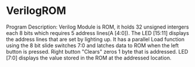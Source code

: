 # VerilogROM
Program Description: Verilog Module is ROM, it holds 32 unsigned intergers each 8 bits which requires 5 address lines(A [4:0]).
                     The LED [15:11] displays the address lines that are set by lighting up.
                     It has a parallel Load function using the 8 bit slide switches 7:0 and latches data to ROM when
                     the left button is pressed. Right button "Clears" zeros 1 byte that is addressed.
                     LED [7:0] displays the value stored in the ROM at the addressed location. 
